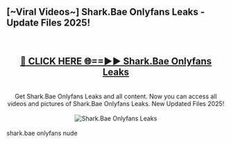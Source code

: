 <h2>[~Viral Videos~] Shark.Bae Onlyfans Leaks - Update Files 2025!</h2>
<br>
<div align="center">
<h2><a href="https://betterlinks.top/A2PfLJ" rel="nofollow">🔴 CLICK HERE 🌐==►► Shark.Bae Onlyfans Leaks</a></h2>
<br>
Get Shark.Bae Onlyfans Leaks and all content. Now you can access all videos and pictures of Shark.Bae Onlyfans Leaks. New Updated Files 2025!
<br>
<br>
<a href="https://betterlinks.top/A2PfLJ" rel="nofollow" data-target="animated-image.originalLink"><img src="https://i.ibb.co.com/WyWwxjT/player-gif2.gif" alt="Shark.Bae Onlyfans Leaks" style="max-width: 100%; display: inline-block;" data-target="animated-image.originalImage"></a>
</div>
<br>
shark.bae onlyfans nude